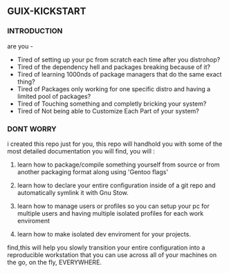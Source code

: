 ## GUIX-KICKSTART

### INTRODUCTION
are you -
- Tired of setting up your pc from scratch each time after you distrohop?
- Tired of the dependency hell and packages breaking because of it?
- Tired of learning 1000nds of package managers that do the same exact thing?
- Tired of Packages only working for one specific distro and having a limited pool of packages?
- Tired of Touching something and completly bricking your system?
- Tired of Not being able to Customize Each Part of your system?




### DONT WORRY

i created this repo just for you, this repo will handhold you with some of the most detailed documentation you will find, you will : 

1. learn how to package/compile something yourself from source or from another packaging format along using 'Gentoo flags'

2. learn how to declare your entire configuration inside of a git repo and automatically symlink it with Gnu Stow.

3. learn how to manage users or profiles so you can setup your pc for multiple users and having multiple isolated profiles for each work enviroment 

4. learn how to make isolated dev enviroment for your projects.

find,this will help you slowly transition your entire configuration into a reproducible workstation that you can use across all of your machines on the go, on the fly, EVERYWHERE.

